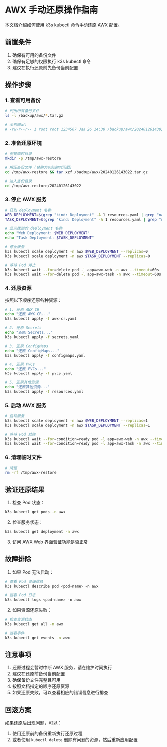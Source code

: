 # AWX 手动还原操作指南

本文档介绍如何使用 k3s kubectl 命令手动还原 AWX 配置。

## 前置条件

1. 确保有可用的备份文件
2. 确保有足够的权限执行 k3s kubectl 命令
3. 建议在执行还原前先备份当前配置

## 操作步骤

### 1. 查看可用备份

```bash
# 列出所有备份文件
ls -l /backup/awx/*.tar.gz

# 示例输出:
# -rw-r--r-- 1 root root 1234567 Jan 26 14:30 /backup/awx/20240126143022.tar.gz
```

### 2. 准备还原环境

```bash
# 创建临时目录
mkdir -p /tmp/awx-restore

# 解压备份文件 (替换为实际的时间戳)
cd /tmp/awx-restore && tar xzf /backup/awx/20240126143022.tar.gz

# 进入备份目录
cd /tmp/awx-restore/20240126143022
```

### 3. 停止 AWX 服务

```bash
# 获取 deployment 名称
WEB_DEPLOYMENT=$(grep "kind: Deployment" -A 1 resources.yaml | grep "name:" | head -n 1 | awk '{print $2}')
TASK_DEPLOYMENT=$(grep "kind: Deployment" -A 1 resources.yaml | grep "name:" | tail -n 1 | awk '{print $2}')

# 显示找到的 deployment 名称
echo "Web Deployment: $WEB_DEPLOYMENT"
echo "Task Deployment: $TASK_DEPLOYMENT"

# 停止服务
k3s kubectl scale deployment -n awx $WEB_DEPLOYMENT --replicas=0
k3s kubectl scale deployment -n awx $TASK_DEPLOYMENT --replicas=0

# 等待 Pod 停止
k3s kubectl wait --for=delete pod -l app=awx-web -n awx --timeout=60s
k3s kubectl wait --for=delete pod -l app=awx-task -n awx --timeout=60s
```

### 4. 还原资源

按照以下顺序还原各种资源：

```bash
# 1. 还原 AWX CR
echo "还原 AWX CR..."
k3s kubectl apply -f awx-cr.yaml

# 2. 还原 Secrets
echo "还原 Secrets..."
k3s kubectl apply -f secrets.yaml

# 3. 还原 ConfigMaps
echo "还原 ConfigMaps..."
k3s kubectl apply -f configmaps.yaml

# 4. 还原 PVCs
echo "还原 PVCs..."
k3s kubectl apply -f pvcs.yaml

# 5. 还原其他资源
echo "还原其他资源..."
k3s kubectl apply -f resources.yaml
```

### 5. 启动 AWX 服务

```bash
# 启动服务
k3s kubectl scale deployment -n awx $WEB_DEPLOYMENT --replicas=1
k3s kubectl scale deployment -n awx $TASK_DEPLOYMENT --replicas=1

# 等待 Pod 就绪
k3s kubectl wait --for=condition=ready pod -l app=awx-web -n awx --timeout=300s
k3s kubectl wait --for=condition=ready pod -l app=awx-task -n awx --timeout=300s
```

### 6. 清理临时文件

```bash
# 清理
rm -rf /tmp/awx-restore
```

## 验证还原结果

1. 检查 Pod 状态：
```bash
k3s kubectl get pods -n awx
```

2. 检查服务状态：
```bash
k3s kubectl get deployment -n awx
```

3. 访问 AWX Web 界面验证功能是否正常

## 故障排除

1. 如果 Pod 无法启动：
```bash
# 查看 Pod 详细信息
k3s kubectl describe pod <pod-name> -n awx

# 查看 Pod 日志
k3s kubectl logs <pod-name> -n awx
```

2. 如果资源还原失败：
```bash
# 检查资源状态
k3s kubectl get all -n awx

# 查看事件
k3s kubectl get events -n awx
```

## 注意事项

1. 还原过程会暂时中断 AWX 服务，请在维护时间执行
2. 建议在还原前备份当前配置
3. 确保备份文件完整且可用
4. 按照文档指定的顺序还原资源
5. 如果还原失败，可以查看相应的错误信息进行排查

## 回滚方案

如果还原后出现问题，可以：

1. 使用还原前的备份重新执行还原过程
2. 或者使用 `kubectl delete` 删除有问题的资源，然后重新应用配置 